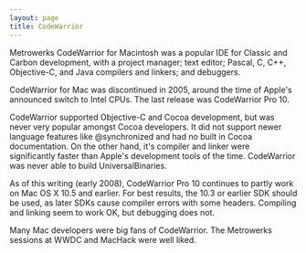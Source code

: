 ```yaml
---
layout: page
title: CodeWarrior
---
```


Metrowerks CodeWarrior for Macintosh was a popular IDE for Classic and Carbon development, with a project manager; text editor; Pascal, C, C++, Objective-C, and Java compilers and linkers; and debuggers.

CodeWarrior for Mac was discontinued in 2005, around the time of Apple's announced switch to Intel CPUs. The last release was CodeWarrior Pro 10.

CodeWarrior supported Objective-C and Cocoa development, but was never very popular amongst Cocoa developers.  It did not support newer language features like @synchronized and had no built in Cocoa documentation.  On the other hand, it's compiler and linker were significantly faster than Apple's development tools of the time.  CodeWarrior was never able to build UniversalBinaries.

As of this writing (early 2008), CodeWarrior Pro 10 continues to partly work on Mac OS X 10.5 and earlier.  For best results, the 10.3 or earlier SDK should be used, as later SDKs cause compiler errors with some headers.  Compiling and linking seem to work OK, but debugging does not.

Many Mac developers were big fans of CodeWarrior.  The Metrowerks sessions at WWDC and MacHack were well liked.

